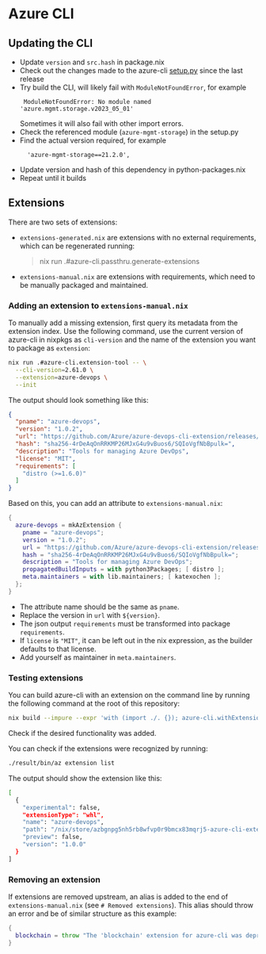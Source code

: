 # Azure CLI

## Updating the CLI

- Update `version` and `src.hash` in package.nix
- Check out the changes made to the azure-cli [setup.py](https://github.com/Azure/azure-cli/blob/dev/src/azure-cli/setup.py) since the last release
- Try build the CLI, will likely fail with `ModuleNotFoundError`, for example
  ```
   ModuleNotFoundError: No module named 'azure.mgmt.storage.v2023_05_01'
  ```
  Sometimes it will also fail with other import errors.
- Check the referenced module (`azure-mgmt-storage`) in the setup.py
- Find the actual version required, for example
  ```
    'azure-mgmt-storage==21.2.0',
  ```
- Update version and hash of this dependency in python-packages.nix
- Repeat until it builds

## Extensions

There are two sets of extensions:

- `extensions-generated.nix` are extensions with no external requirements, which can be regenerated running:
  > nix run .#azure-cli.passthru.generate-extensions

- `extensions-manual.nix` are extensions with requirements, which need to be manually packaged and maintained.

### Adding an extension to `extensions-manual.nix`

To manually add a missing extension, first query its metadata from the extension index.
Use the following command, use the current version of azure-cli in nixpkgs as `cli-version`
and the name of the extension you want to package as `extension`:

```sh
nix run .#azure-cli.extension-tool -- \
  --cli-version=2.61.0 \
  --extension=azure-devops \
  --init
```

The output should look something like this:

```json
{
  "pname": "azure-devops",
  "version": "1.0.2",
  "url": "https://github.com/Azure/azure-devops-cli-extension/releases/download/20250624.2/azure_devops-1.0.2-py2.py3-none-any.whl",
  "hash": "sha256-4rDeAqOnRRKMP26MJxG4u9vBuos6/SQIoVgfNbBpulk=",
  "description": "Tools for managing Azure DevOps",
  "license": "MIT",
  "requirements": [
    "distro (>=1.6.0)"
  ]
}
```

Based on this, you can add an attribute to `extensions-manual.nix`:

```nix
{
  azure-devops = mkAzExtension {
    pname = "azure-devops";
    version = "1.0.2";
    url = "https://github.com/Azure/azure-devops-cli-extension/releases/download/20250624.2/azure_devops-${version}-py2.py3-none-any.whl";
    hash = "sha256-4rDeAqOnRRKMP26MJxG4u9vBuos6/SQIoVgfNbBpulk=";
    description = "Tools for managing Azure DevOps";
    propagatedBuildInputs = with python3Packages; [ distro ];
    meta.maintainers = with lib.maintainers; [ katexochen ];
  };
}
```

* The attribute name should be the same as `pname`.
* Replace the version in `url` with `${version}`.
* The json output `requirements` must be transformed into package `requirements`.
* If `license` is `"MIT"`, it can be left out in the nix expression, as the builder defaults to that license.
* Add yourself as maintainer in `meta.maintainers`.

### Testing extensions

You can build azure-cli with an extension on the command line by running the following command at the root of this repository:

```sh
nix build --impure --expr 'with (import ./. {}); azure-cli.withExtensions [ azure-cli.extensions.azure-devops ]'
```

Check if the desired functionality was added.

You can check if the extensions were recognized by running:

```sh
./result/bin/az extension list
```

The output should show the extension like this:

```sh
[
  {
    "experimental": false,
    "extensionType": "whl",
    "name": "azure-devops",
    "path": "/nix/store/azbgnpg5nh5rb8wfvp0r9bmcx83mqrj5-azure-cli-extensions/azure-devops",
    "preview": false,
    "version": "1.0.0"
  }
]
```

### Removing an extension

If extensions are removed upstream, an alias is added to the end of `extensions-manual.nix`
(see `# Removed extensions`). This alias should throw an error and be of similar structure as
this example:

```nix
{
  blockchain = throw "The 'blockchain' extension for azure-cli was deprecated upstream"; # Added 2024-04-26
}
```
